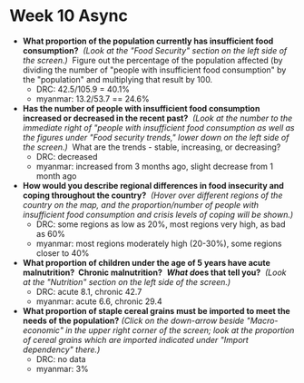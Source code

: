 # Week 10 Async
- **What proportion of the population currently has insufficient food consumption?**  _(Look at the "Food Security" section on the left side of the screen.)_  Figure out the percentage of the population affected (by dividing the number of "people with insufficient food consumption" by the "population" and multiplying that result by 100. 
	- DRC: 42.5/105.9 = 40.1%
	- myanmar: 13.2/53.7 == 24.6%
- **Has the number of people with insufficient food consumption increased or decreased in the recent past?**  _(Look at the number to the immediate right of "people with insufficient food consumption as well as the figures under "Food security trends," lower down on the left side of the screen.)_  What are the trends - stable, increasing, or decreasing?
	- DRC: decreased
	- myanmar: increased from 3 months ago, slight decrease from 1 month ago
- **How would you describe regional differences in food insecurity and coping throughout the country?**  _(Hover over different regions of the country on the map, and the proportion/number of people with insufficient food consumption and crisis levels of coping will be shown.)_
	- DRC: some regions as low as 20%, most regions very high, as bad as 60%
	- myanmar: most regions moderately high (20-30%), some regions closer to 40%
- **What proportion of children under the age of 5 years have acute malnutrition?  Chronic malnutrition?**  _**What do**_**es that tell you?**  _(Look at the "Nutrition" section on the left side of the screen.)_
	- DRC: acute 8.1, chronic 42.7
	- myanmar: acute 6.6, chronic 29.4
- **What proportion of staple cereal grains must be imported to meet the needs of the population?** _(Click on the down-arrow beside "Macro-economic" in the upper right corner of the screen; look at the proportion of cereal grains which are imported indicated under "Import dependency" there.)_
	- DRC: no data
	- myanmar: 3%
